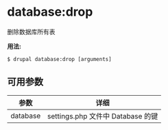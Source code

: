 # database:drop
删除数据库所有表

**用法:**
```
$ drupal database:drop [arguments] 
```

## 可用参数
参数 | 详细
---------|-------------
database | settings.php 文件中 Database 的键
